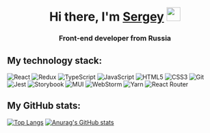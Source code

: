 <h1 align="center">Hi there, I'm <a href="https://daniilshat.ru/" target="_blank">Sergey</a> 
<img src="https://github.com/blackcater/blackcater/raw/main/images/Hi.gif" height="32"/></h1>
<h3 align="center">Front-end developer from Russia</h3>

<h2>My technology stack:</h2>

<span>![React](https://img.shields.io/badge/react-%2320232a.svg?style=for-the-badge&logo=react&logoColor=%2361DAFB)</span>
<span>![Redux](https://img.shields.io/badge/redux-%23593d88.svg?style=for-the-badge&logo=redux&logoColor=white)</span>
<span>![TypeScript](https://img.shields.io/badge/typescript-%23007ACC.svg?style=for-the-badge&logo=typescript&logoColor=white)</span>
<span>![JavaScript](https://img.shields.io/badge/javascript-%23323330.svg?style=for-the-badge&logo=javascript&logoColor=%23F7DF1E)</span>
<span>![HTML5](https://img.shields.io/badge/html5-%23E34F26.svg?style=for-the-badge&logo=html5&logoColor=white)</span>
<span>![CSS3](https://img.shields.io/badge/css3-%231572B6.svg?style=for-the-badge&logo=css3&logoColor=white)</span>
<span>![Git](https://img.shields.io/badge/git-%23F05033.svg?style=for-the-badge&logo=git&logoColor=white)</span>
<span>![Jest](https://img.shields.io/badge/-jest-%23C21325?style=for-the-badge&logo=jest&logoColor=white)</span>
<span>![Storybook](https://img.shields.io/badge/-Storybook-FF4785?style=for-the-badge&logo=storybook&logoColor=white)</span>
<span>![MUI](https://img.shields.io/badge/MUI-%230081CB.svg?style=for-the-badge&logo=mui&logoColor=white)</span>
<span>![WebStorm](https://img.shields.io/badge/webstorm-143?style=for-the-badge&logo=webstorm&logoColor=white&color=black)</span>
<span>![Yarn](https://img.shields.io/badge/yarn-%232C8EBB.svg?style=for-the-badge&logo=yarn&logoColor=white)</span>
<span>![React Router](https://img.shields.io/badge/React_Router-CA4245?style=for-the-badge&logo=react-router&logoColor=white)</span>

<h2>My GitHub stats:</h2> 

[![Top Langs](https://github-readme-stats.vercel.app/api/top-langs/?username=srgbar&layout=compact)](https://github.com/anuraghazra/github-readme-stats)
[![Anurag's GitHub stats](https://github-readme-stats.vercel.app/api?username=srgbar&theme=tokyonight&show_icons=true)](https://github.com/anuraghazra/github-readme-stats)

